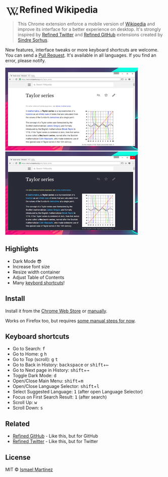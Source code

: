 # <img src="extension/icon.png" width="45" align="left"> Refined Wikipedia

> This Chrome extension enforce a mobile version of [Wikipedia](https://wikipedia.org) and improve its interface for a better experience on desktop. It's strongly inspired by [Refined Twitter](https://github.com/sindresorhus/refined-twitter) and [Refined GitHub](https://github.com/sindresorhus/refined-github) extensions created by [Sindre Sorhus](https://github.com/sindresorhus).

New features, interface tweaks or more keyboard shortcuts are welcome. You can send a [Pull Request](https://github.com/ismamz/refined-wikipedia/pull/new/master). It's available in all languages. If you find an error, please notify.

<img src="screenshot-640x400.png" width="420">
<img src="screenshot-640x400-dark-mode.png" width="420">

## Highlights

- Dark Mode :sunglasses:
- Increase font size
- Resize width container
- Adjust Table of Contents
- Many [keybord shortcuts](#keyboard-shortcuts)!


## Install

Install it from the [Chrome Web Store](https://chrome.google.com/webstore/detail/refined-wikipedia/cnmnmlclbofploblcanilidpmklleppe) or [manually](http://superuser.com/a/247654/6877).

Works on Firefox too, but requires [some manual steps for now](https://github.com/sindresorhus/refined-twitter/pull/3#issuecomment-217343256).


## Keyboard shortcuts

- Go to Search: <kbd>f</kbd>
- Go to Home: <kbd>g</kbd> <kbd>h</kbd>
- Go to Top (scroll): <kbd>g</kbd> <kbd>t</kbd>
- Go to Back in History: <kbd>backspace</kbd> or <kbd>shift</kbd>+<kbd>&#8592;</kbd>
- Go to Next page in History: <kbd>shift</kbd>+<kbd>&#8594;</kbd>
- Toggle Dark Mode: <kbd>d</kbd>
- Open/Close Main Menu: <kbd>shift</kbd>+<kbd>m</kbd>
- Open/Close Language Selector: <kbd>shift</kbd>+<kbd>l</kbd>
- Select Suggested Language: <kbd>1</kbd> (after open Language Selector)
- Focus on First Search Result: <kbd>1</kbd> (after search)
- Scroll Up: <kbd>w</kbd>
- Scroll Down: <kbd>s</kbd>


## Related

- [Refined GitHub](https://github.com/sindresorhus/refined-github) - Like this, but for GitHub
- [Refined Twitter](https://github.com/sindresorhus/refined-twitter) - Like this, but for Twitter


## License

MIT © [Ismael Martínez](https://isma.uy)
